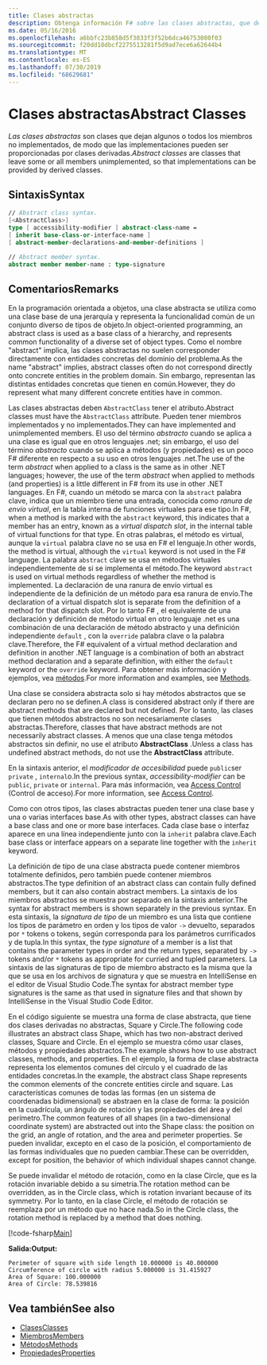 ```yaml
---
title: Clases abstractas
description: Obtenga información F# sobre las clases abstractas, que dejan algunos o todos los miembros no implementados y representan la funcionalidad común de un conjunto diverso de tipos de objeto.
ms.date: 05/16/2016
ms.openlocfilehash: a6bbfc23b858d5f3833f3f52b6dca46753080f03
ms.sourcegitcommit: f20dd18dbcf2275513281f5d9ad7ece6a62644b4
ms.translationtype: MT
ms.contentlocale: es-ES
ms.lasthandoff: 07/30/2019
ms.locfileid: "68629681"
---
```

# <a name="abstract-classes"></a><span data-ttu-id="0d30e-103">Clases abstractas</span><span class="sxs-lookup"><span data-stu-id="0d30e-103">Abstract Classes</span></span>

<span data-ttu-id="0d30e-104">*Las clases abstractas* son clases que dejan algunos o todos los miembros no implementados, de modo que las implementaciones pueden ser proporcionadas por clases derivadas.</span><span class="sxs-lookup"><span data-stu-id="0d30e-104">*Abstract classes* are classes that leave some or all members unimplemented, so that implementations can be provided by derived classes.</span></span>

## <a name="syntax"></a><span data-ttu-id="0d30e-105">Sintaxis</span><span class="sxs-lookup"><span data-stu-id="0d30e-105">Syntax</span></span>

```fsharp
// Abstract class syntax.
[<AbstractClass>]
type [ accessibility-modifier ] abstract-class-name =
[ inherit base-class-or-interface-name ]
[ abstract-member-declarations-and-member-definitions ]

// Abstract member syntax.
abstract member member-name : type-signature
```

## <a name="remarks"></a><span data-ttu-id="0d30e-106">Comentarios</span><span class="sxs-lookup"><span data-stu-id="0d30e-106">Remarks</span></span>

<span data-ttu-id="0d30e-107">En la programación orientada a objetos, una clase abstracta se utiliza como una clase base de una jerarquía y representa la funcionalidad común de un conjunto diverso de tipos de objeto.</span><span class="sxs-lookup"><span data-stu-id="0d30e-107">In object-oriented programming, an abstract class is used as a base class of a hierarchy, and represents common functionality of a diverse set of object types.</span></span> <span data-ttu-id="0d30e-108">Como el nombre "abstract" implica, las clases abstractas no suelen corresponder directamente con entidades concretas del dominio del problema.</span><span class="sxs-lookup"><span data-stu-id="0d30e-108">As the name "abstract" implies, abstract classes often do not correspond directly onto concrete entities in the problem domain.</span></span> <span data-ttu-id="0d30e-109">Sin embargo, representan las distintas entidades concretas que tienen en común.</span><span class="sxs-lookup"><span data-stu-id="0d30e-109">However, they do represent what many different concrete entities have in common.</span></span>

<span data-ttu-id="0d30e-110">Las clases abstractas deben `AbstractClass` tener el atributo.</span><span class="sxs-lookup"><span data-stu-id="0d30e-110">Abstract classes must have the `AbstractClass` attribute.</span></span> <span data-ttu-id="0d30e-111">Pueden tener miembros implementados y no implementados.</span><span class="sxs-lookup"><span data-stu-id="0d30e-111">They can have implemented and unimplemented members.</span></span> <span data-ttu-id="0d30e-112">El uso del término *abstracto* cuando se aplica a una clase es igual que en otros lenguajes .net; sin embargo, el uso del término *abstracto* cuando se aplica a métodos (y propiedades) es un poco F# diferente en respecto a su uso en otros lenguajes .net.</span><span class="sxs-lookup"><span data-stu-id="0d30e-112">The use of the term *abstract* when applied to a class is the same as in other .NET languages; however, the use of the term *abstract* when applied to methods (and properties) is a little different in F# from its use in other .NET languages.</span></span> <span data-ttu-id="0d30e-113">En F#, cuando un método se marca con la `abstract` palabra clave, indica que un miembro tiene una entrada, conocida como *ranura de envío virtual*, en la tabla interna de funciones virtuales para ese tipo.</span><span class="sxs-lookup"><span data-stu-id="0d30e-113">In F#, when a method is marked with the `abstract` keyword, this indicates that a member has an entry, known as a *virtual dispatch slot*, in the internal table of virtual functions for that type.</span></span> <span data-ttu-id="0d30e-114">En otras palabras, el método es virtual, aunque la `virtual` palabra clave no se usa en F# el lenguaje.</span><span class="sxs-lookup"><span data-stu-id="0d30e-114">In other words, the method is virtual, although the `virtual` keyword is not used in the F# language.</span></span> <span data-ttu-id="0d30e-115">La palabra `abstract` clave se usa en métodos virtuales independientemente de si se implementa el método.</span><span class="sxs-lookup"><span data-stu-id="0d30e-115">The keyword `abstract` is used on virtual methods regardless of whether the method is implemented.</span></span> <span data-ttu-id="0d30e-116">La declaración de una ranura de envío virtual es independiente de la definición de un método para esa ranura de envío.</span><span class="sxs-lookup"><span data-stu-id="0d30e-116">The declaration of a virtual dispatch slot is separate from the definition of a method for that dispatch slot.</span></span> <span data-ttu-id="0d30e-117">Por lo tanto F# , el equivalente de una declaración y definición de método virtual en otro lenguaje .net es una combinación de una declaración de método abstracto y una definición independiente `default` , con la `override` palabra clave o la palabra clave.</span><span class="sxs-lookup"><span data-stu-id="0d30e-117">Therefore, the F# equivalent of a virtual method declaration and definition in another .NET language is a combination of both an abstract method declaration and a separate definition, with either the `default` keyword or the `override` keyword.</span></span> <span data-ttu-id="0d30e-118">Para obtener más información y ejemplos, vea [métodos](./members/methods.md).</span><span class="sxs-lookup"><span data-stu-id="0d30e-118">For more information and examples, see [Methods](./members/methods.md).</span></span>

<span data-ttu-id="0d30e-119">Una clase se considera abstracta solo si hay métodos abstractos que se declaran pero no se definen.</span><span class="sxs-lookup"><span data-stu-id="0d30e-119">A class is considered abstract only if there are abstract methods that are declared but not defined.</span></span> <span data-ttu-id="0d30e-120">Por lo tanto, las clases que tienen métodos abstractos no son necesariamente clases abstractas.</span><span class="sxs-lookup"><span data-stu-id="0d30e-120">Therefore, classes that have abstract methods are not necessarily abstract classes.</span></span> <span data-ttu-id="0d30e-121">A menos que una clase tenga métodos abstractos sin definir, no use el atributo **AbstractClass** .</span><span class="sxs-lookup"><span data-stu-id="0d30e-121">Unless a class has undefined abstract methods, do not use the **AbstractClass** attribute.</span></span>

<span data-ttu-id="0d30e-122">En la sintaxis anterior, el *modificador de accesibilidad* puede `public`ser `private` , `internal`o.</span><span class="sxs-lookup"><span data-stu-id="0d30e-122">In the previous syntax, *accessibility-modifier* can be `public`, `private` or `internal`.</span></span> <span data-ttu-id="0d30e-123">Para más información, vea [Access Control](access-control.md) (Control de acceso).</span><span class="sxs-lookup"><span data-stu-id="0d30e-123">For more information, see [Access Control](access-control.md).</span></span>

<span data-ttu-id="0d30e-124">Como con otros tipos, las clases abstractas pueden tener una clase base y una o varias interfaces base.</span><span class="sxs-lookup"><span data-stu-id="0d30e-124">As with other types, abstract classes can have a base class and one or more base interfaces.</span></span> <span data-ttu-id="0d30e-125">Cada clase base o interfaz aparece en una línea independiente junto con la `inherit` palabra clave.</span><span class="sxs-lookup"><span data-stu-id="0d30e-125">Each base class or interface appears on a separate line together with the `inherit` keyword.</span></span>

<span data-ttu-id="0d30e-126">La definición de tipo de una clase abstracta puede contener miembros totalmente definidos, pero también puede contener miembros abstractos.</span><span class="sxs-lookup"><span data-stu-id="0d30e-126">The type definition of an abstract class can contain fully defined members, but it can also contain abstract members.</span></span> <span data-ttu-id="0d30e-127">La sintaxis de los miembros abstractos se muestra por separado en la sintaxis anterior.</span><span class="sxs-lookup"><span data-stu-id="0d30e-127">The syntax for abstract members is shown separately in the previous syntax.</span></span> <span data-ttu-id="0d30e-128">En esta sintaxis, la *signatura de tipo* de un miembro es una lista que contiene los tipos de parámetro en orden y los tipos de valor `->` devuelto, separados por `*` tokens o tokens, según corresponda para los parámetros currificados y de tupla.</span><span class="sxs-lookup"><span data-stu-id="0d30e-128">In this syntax, the *type signature* of a member is a list that contains the parameter types in order and the return types, separated by `->` tokens and/or `*` tokens as appropriate for curried and tupled parameters.</span></span> <span data-ttu-id="0d30e-129">La sintaxis de las signaturas de tipo de miembro abstracto es la misma que la que se usa en los archivos de signatura y que se muestra en IntelliSense en el editor de Visual Studio Code.</span><span class="sxs-lookup"><span data-stu-id="0d30e-129">The syntax for abstract member type signatures is the same as that used in signature files and that shown by IntelliSense in the Visual Studio Code Editor.</span></span>

<span data-ttu-id="0d30e-130">En el código siguiente se muestra una forma de clase abstracta, que tiene dos clases derivadas no abstractas, Square y Circle.</span><span class="sxs-lookup"><span data-stu-id="0d30e-130">The following code illustrates an abstract class Shape, which has two non-abstract derived classes, Square and Circle.</span></span> <span data-ttu-id="0d30e-131">En el ejemplo se muestra cómo usar clases, métodos y propiedades abstractos.</span><span class="sxs-lookup"><span data-stu-id="0d30e-131">The example shows how to use abstract classes, methods, and properties.</span></span> <span data-ttu-id="0d30e-132">En el ejemplo, la forma de clase abstracta representa los elementos comunes del círculo y el cuadrado de las entidades concretas.</span><span class="sxs-lookup"><span data-stu-id="0d30e-132">In the example, the abstract class Shape represents the common elements of the concrete entities circle and square.</span></span> <span data-ttu-id="0d30e-133">Las características comunes de todas las formas (en un sistema de coordenadas bidimensional) se abstraen en la clase de forma: la posición en la cuadrícula, un ángulo de rotación y las propiedades del área y del perímetro.</span><span class="sxs-lookup"><span data-stu-id="0d30e-133">The common features of all shapes (in a two-dimensional coordinate system) are abstracted out into the Shape class: the position on the grid, an angle of rotation, and the area and perimeter properties.</span></span> <span data-ttu-id="0d30e-134">Se pueden invalidar, excepto en el caso de la posición, el comportamiento de las formas individuales que no pueden cambiar.</span><span class="sxs-lookup"><span data-stu-id="0d30e-134">These can be overridden, except for position, the behavior of which individual shapes cannot change.</span></span>

<span data-ttu-id="0d30e-135">Se puede invalidar el método de rotación, como en la clase Circle, que es la rotación invariable debido a su simetría.</span><span class="sxs-lookup"><span data-stu-id="0d30e-135">The rotation method can be overridden, as in the Circle class, which is rotation invariant because of its symmetry.</span></span> <span data-ttu-id="0d30e-136">Por lo tanto, en la clase Circle, el método de rotación se reemplaza por un método que no hace nada.</span><span class="sxs-lookup"><span data-stu-id="0d30e-136">So in the Circle class, the rotation method is replaced by a method that does nothing.</span></span>

[!code-fsharp[Main](~/samples/snippets/fsharp/lang-ref-1/snippet2901.fs)]

<span data-ttu-id="0d30e-137">**Salida:**</span><span class="sxs-lookup"><span data-stu-id="0d30e-137">**Output:**</span></span>

```
Perimeter of square with side length 10.000000 is 40.000000
Circumference of circle with radius 5.000000 is 31.415927
Area of Square: 100.000000
Area of Circle: 78.539816
```

## <a name="see-also"></a><span data-ttu-id="0d30e-138">Vea también</span><span class="sxs-lookup"><span data-stu-id="0d30e-138">See also</span></span>

- [<span data-ttu-id="0d30e-139">Clases</span><span class="sxs-lookup"><span data-stu-id="0d30e-139">Classes</span></span>](classes.md)
- [<span data-ttu-id="0d30e-140">Miembros</span><span class="sxs-lookup"><span data-stu-id="0d30e-140">Members</span></span>](./members/index.md)
- [<span data-ttu-id="0d30e-141">Métodos</span><span class="sxs-lookup"><span data-stu-id="0d30e-141">Methods</span></span>](./members/methods.md)
- [<span data-ttu-id="0d30e-142">Propiedades</span><span class="sxs-lookup"><span data-stu-id="0d30e-142">Properties</span></span>](./members/Properties.md)
